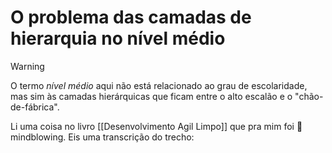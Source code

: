 # O problema das camadas de hierarquia no nível médio

> [!warning]
> O termo *nível médio* aqui não está relacionado ao grau de escolaridade, mas sim às camadas hierárquicas que ficam entre o alto escalão e o "chão-de-fábrica".

Li uma coisa no livro [[Desenvolvimento Agil Limpo]] que pra mim foi 🤯 mindblowing. Eis uma transcrição do trecho:

> 

